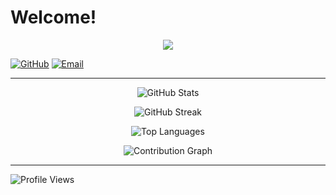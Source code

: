 # Welcome!

<p align="center">
  <img src="https://skillicons.dev/icons?i=js,angular,java,spring,vim,linux" />
</p>

[![GitHub](https://img.shields.io/badge/-GitHub-181717?style=flat-square&logo=github)](https://github.com/eden1011)
[![Email](https://img.shields.io/badge/-Email-D14836?style=flat-square&logo=gmail&logoColor=white)](mailto:krzysztof.glowka@pm.me)

---

<p align="center">
  <img src="https://github-readme-stats.vercel.app/api?username=eden1011&show_icons=true&theme=radical" alt="GitHub Stats" />
</p>

<p align="center">
  <img src="https://github-readme-streak-stats.herokuapp.com/?user=eden1011&theme=radical" alt="GitHub Streak" />
</p>

<p align="center">
  <img src="https://github-readme-stats.vercel.app/api/top-langs/?username=eden1011&layout=compact&theme=radical" alt="Top Languages" />
</p>

<p align="center">
  <img src="https://github-readme-activity-graph.vercel.app/graph?username=eden1011&theme=react-dark" alt="Contribution Graph" />
</p>

---

![Profile Views](https://komarev.com/ghpvc/?username=eden1011&color=blueviolet)
